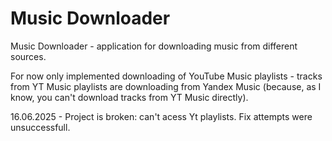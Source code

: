 # Music Downloader

Music Downloader - application for downloading music from different sources. 

For now only implemented downloading of YouTube Music playlists - tracks from YT Music playlists are downloading from Yandex Music (because, as I know, you can't download tracks from YT Music directly).

16.06.2025 - Project is broken: can't acess Yt playlists. Fix attempts were unsuccessfull.
